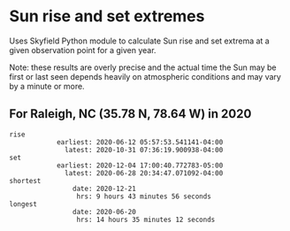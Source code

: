 # Sun rise and set extremes

Uses Skyfield Python module to calculate Sun rise and set extrema at a given observation point for a given year.  

Note: these results are overly precise and the actual time the Sun may be first or last seen depends heavily on atmospheric conditions and may vary by a minute or more.

## For Raleigh, NC (35.78 N, 78.64 W) in 2020

```
rise
            earliest: 2020-06-12 05:57:53.541141-04:00
              latest: 2020-10-31 07:36:19.900938-04:00
set
            earliest: 2020-12-04 17:00:40.772783-05:00
              latest: 2020-06-28 20:34:47.071092-04:00
shortest
                date: 2020-12-21 
                 hrs: 9 hours 43 minutes 56 seconds
longest
                date: 2020-06-20 
                 hrs: 14 hours 35 minutes 12 seconds
```
